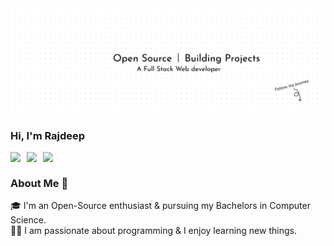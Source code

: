 <img alt="cover" src="Bg.png">

### Hi, I'm Rajdeep

<a href="https://twitter.com/Rajdeep__ds">
  <img align="left" width="26px" src="https://cdn.jsdelivr.net/npm/simple-icons@v3/icons/twitter.svg" />
</a>
<a href="mailto:rajdeepds626@gmail.com">
  <img align="left" width="26px" src="https://cdn.jsdelivr.net/npm/simple-icons@v3/icons/gmail.svg" />
</a>
<a href="https://rajdeepds.hashnode.dev/">
  <img align="left" width="26px" src="https://cdn.jsdelivr.net/npm/simple-icons@v3/icons/medium.svg" />
</a>
<br />

 ### About Me 🚀
 🎓 I'm an Open-Source enthusiast & pursuing my Bachelors in Computer Science.  </br>
 👨‍💻 I am passionate about programming & I enjoy learning new things.
 </br>

